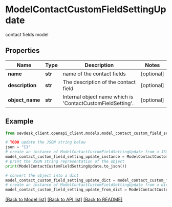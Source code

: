# ModelContactCustomFieldSettingUpdate

contact fields model

## Properties

Name | Type | Description | Notes
------------ | ------------- | ------------- | -------------
**name** | **str** | name of the contact fields | [optional] 
**description** | **str** | The description of the contact field | [optional] 
**object_name** | **str** | Internal object name which is &#39;ContactCustomFieldSetting&#39;. | [optional] 

## Example

```python
from sevdesk_client.openapi_client.models.model_contact_custom_field_setting_update import ModelContactCustomFieldSettingUpdate

# TODO update the JSON string below
json = "{}"
# create an instance of ModelContactCustomFieldSettingUpdate from a JSON string
model_contact_custom_field_setting_update_instance = ModelContactCustomFieldSettingUpdate.from_json(json)
# print the JSON string representation of the object
print(ModelContactCustomFieldSettingUpdate.to_json())

# convert the object into a dict
model_contact_custom_field_setting_update_dict = model_contact_custom_field_setting_update_instance.to_dict()
# create an instance of ModelContactCustomFieldSettingUpdate from a dict
model_contact_custom_field_setting_update_from_dict = ModelContactCustomFieldSettingUpdate.from_dict(model_contact_custom_field_setting_update_dict)
```
[[Back to Model list]](../README.md#documentation-for-models) [[Back to API list]](../README.md#documentation-for-api-endpoints) [[Back to README]](../README.md)


